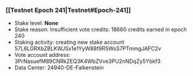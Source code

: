 ### [[Testnet Epoch 241|Testnet#Epoch-241]]
* Stake level: **None**
* Stake reason: Insufficient vote credits: 18660 credits earned in epoch 240
* Staking activity: creating new stake account 57L6LGRXbZBLKWJSx1e1YyW88f9R5WsS7PTmmgJAFC2v
* Vote account address: 3PrNasuefM89CNRkZEQ3K4WbZVve3PU2nNDqZy5Ybkf3
* Data Center: 24940-DE-Falkenstein